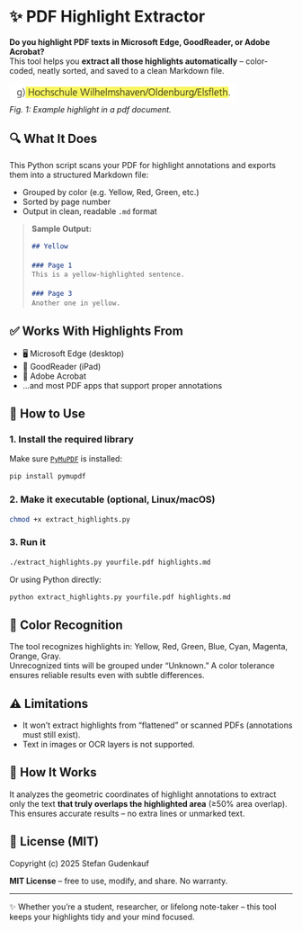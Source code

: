 # ✨ PDF Highlight Extractor

**Do you highlight PDF texts in Microsoft Edge, GoodReader, or Adobe Acrobat?**  
This tool helps you **extract all those highlights automatically** – color-coded, neatly sorted, and saved to a clean Markdown file.

![Example highlight in a pdf document](/img/pdf-highlight-example.png)  
*Fig. 1: Example highlight in a pdf document.*

## 🔍 What It Does

This Python script scans your PDF for highlight annotations and exports them into a structured Markdown file:

- Grouped by color (e.g. Yellow, Red, Green, etc.)
- Sorted by page number
- Output in clean, readable `.md` format

> **Sample Output:**
>
> ```md
> ## Yellow
>
> ### Page 1
> This is a yellow-highlighted sentence.
>
> ### Page 3
> Another one in yellow.
> ```

## ✅ Works With Highlights From

- 🖥️ Microsoft Edge (desktop)
- 📱 GoodReader (iPad)
- 📄 Adobe Acrobat
- …and most PDF apps that support proper annotations

## 🚀 How to Use

### 1. Install the required library

Make sure [`PyMuPDF`](https://pymupdf.readthedocs.io/) is installed:

```bash
pip install pymupdf
```

### 2. Make it executable (optional, Linux/macOS)

```bash
chmod +x extract_highlights.py
```

### 3. Run it

```bash
./extract_highlights.py yourfile.pdf highlights.md
```

Or using Python directly:

```bash
python extract_highlights.py yourfile.pdf highlights.md
```

## 🎨 Color Recognition

The tool recognizes highlights in: Yellow, Red, Green, Blue, Cyan, Magenta, Orange, Gray.  
Unrecognized tints will be grouped under “Unknown.” A color tolerance ensures reliable results even with subtle differences.

## ⚠️ Limitations

- It won't extract highlights from “flattened” or scanned PDFs (annotations must still exist).
- Text in images or OCR layers is not supported.

## 🧠 How It Works

It analyzes the geometric coordinates of highlight annotations to extract only the text **that truly overlaps the highlighted area** (≥50% area overlap). This ensures accurate results – no extra lines or unmarked text.

## 📝 License (MIT)

Copyright (c) 2025 Stefan Gudenkauf

**MIT License** – free to use, modify, and share. No warranty.

---

✨ Whether you’re a student, researcher, or lifelong note-taker – this tool keeps your highlights tidy and your mind focused.